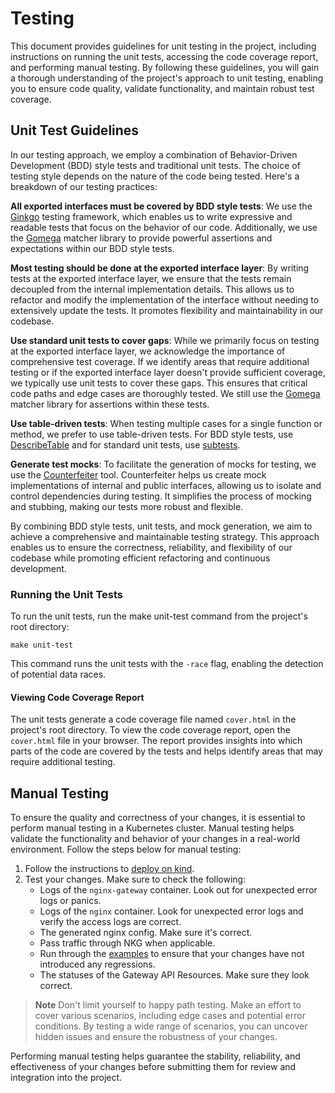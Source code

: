 # Testing

This document provides guidelines for unit testing in the project, including instructions on running the
unit tests, accessing the code coverage report, and performing manual testing. By following these guidelines, you will
gain a thorough understanding of the project's approach to unit testing, enabling you to ensure code quality, validate
functionality, and maintain robust test coverage.

## Unit Test Guidelines

In our testing approach, we employ a combination of Behavior-Driven Development (BDD) style tests and traditional unit
tests. The choice of testing style depends on the nature of the code being tested. Here's a breakdown of our testing
practices:

**All exported interfaces must be covered by BDD style tests**: We use the [Ginkgo](https://onsi.github.io/ginkgo/)
testing framework, which enables us to write expressive and readable tests that focus on the behavior of our code.
Additionally, we use the [Gomega](https://onsi.github.io/gomega/) matcher library to provide powerful assertions and
expectations within our BDD style tests.

**Most testing should be done at the exported interface layer**: By writing tests at the exported interface layer, we
ensure that the tests remain decoupled from the internal implementation details. This allows us to refactor and modify
the implementation of the interface without needing to extensively update the tests. It promotes flexibility and
maintainability in our codebase.

**Use standard unit tests to cover gaps**:  While we primarily focus on testing at the exported interface layer, we
acknowledge the importance of comprehensive test coverage. If we identify areas that require additional testing or if
the exported interface layer doesn't provide sufficient coverage, we typically use unit tests to cover these gaps. This
ensures that critical code paths and edge cases are thoroughly tested. We still use
the [Gomega](https://onsi.github.io/gomega/) matcher library for assertions within these tests.

**Use table-driven tests**: When testing multiple cases for a single function or method, we prefer to use table-driven
tests. For BDD style tests, use [DescribeTable](https://onsi.github.io/ginkgo/#table-specs) and for standard unit
tests, use [subtests](https://go.dev/blog/subtests).

**Generate test mocks**: To facilitate the generation of mocks for testing, we use
the [Counterfeiter](https://github.com/maxbrunsfeld/counterfeiter) tool. Counterfeiter helps us create mock
implementations of internal and public interfaces, allowing us to isolate and control dependencies during testing. It
simplifies the process of mocking and stubbing, making our tests more robust and flexible.

By combining BDD style tests, unit tests, and mock generation, we aim to achieve a comprehensive and maintainable
testing strategy. This approach enables us to ensure the correctness, reliability, and flexibility of our codebase while
promoting efficient refactoring and continuous development.

### Running the Unit Tests

To run the unit tests, run the make unit-test command from the project's root directory:

```shell
make unit-test
```

This command runs the unit tests with the `-race` flag, enabling the detection of potential data races.

#### Viewing Code Coverage Report

The unit tests generate a code coverage file named `cover.html` in the project's root directory. To view the code
coverage report, open the `cover.html` file in your browser. The report provides insights into which parts of the code
are covered by the tests and helps identify areas that may require additional testing.

## Manual Testing

To ensure the quality and correctness of your changes, it is essential to perform manual testing in a Kubernetes
cluster. Manual testing helps validate the functionality and behavior of your changes in a real-world environment.
Follow the steps below for manual testing:

1. Follow the instructions to [deploy on kind](quickstart.md#deploy-on-kind).
2. Test your changes. Make sure to check the following:
    - Logs of the `nginx-gateway` container. Look out for unexpected error logs or panics.
    - Logs of the `nginx` container. Look for unexpected error logs and verify the access logs are correct.
    - The generated nginx config. Make sure it's correct.
    - Pass traffic through NKG when applicable.
    - Run through the [examples](../../examples) to ensure that your changes have not introduced any regressions.
    - The statuses of the Gateway API Resources. Make sure they look correct.

> **Note**
> Don't limit yourself to happy path testing. Make an effort to cover various scenarios, including
edge cases and potential error conditions. By testing a wide range of scenarios, you can uncover hidden issues and
ensure the robustness of your changes.

Performing manual testing helps guarantee the stability, reliability, and effectiveness of your changes before
submitting them for review and integration into the project.

